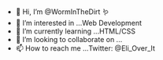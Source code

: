 - 👋 Hi, I’m @WormInTheDirt 🪱
- 👀 I’m interested in ...Web Development
- 🌱 I’m currently learning ...HTML/CSS
- 💞️ I’m looking to collaborate on ...
- 📫 How to reach me ...Twitter: @Eli_Over_It

<!---
WormInTheDirt/WormInTheDirt is a ✨ special ✨ repository because its `README.md` (this file) appears on your GitHub profile.
You can click the Preview link to take a look at your changes.
--->
